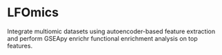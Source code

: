 # LFOmics
Integrate multiomic datasets using autoencoder-based feature extraction and perform GSEApy enrichr functional enrichment analysis on top features.
